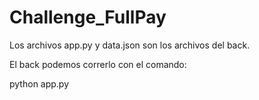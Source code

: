 ﻿# Challenge_FullPay

Los archivos app.py y data.json son los archivos del back.

El back podemos correrlo con el comando:

python app.py
